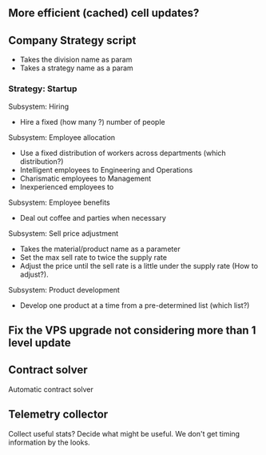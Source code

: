 
## More efficient (cached) cell updates?

## Company Strategy script

- Takes the division name as param
- Takes a strategy name as a param

### Strategy: Startup

Subsystem: Hiring
- Hire a fixed (how many ?) number of people

Subsystem: Employee allocation
- Use a fixed distribution of workers across departments (which distribution?)
- Intelligent employees to Engineering and Operations
- Charismatic employees to Management
- Inexperienced employees to 

Subsystem: Employee benefits
- Deal out coffee and parties when necessary

Subsystem: Sell price adjustment
- Takes the material/product name as a parameter
- Set the max sell rate to twice the supply rate
- Adjust the price until the sell rate is a little under the supply rate (How
  to adjust?).

Subsystem: Product development
- Develop one product at a time from a pre-determined list (which list?)

## Fix the VPS upgrade not considering more than 1 level update

## Contract solver

Automatic contract solver

## Telemetry collector

Collect useful stats? Decide what might be useful. We don't get timing
information by the looks.
